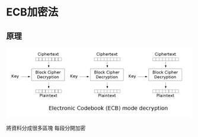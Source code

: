 # ECB加密法

## 原理
![avatar](https://github.com/wh00am1/notes/blob/master/Ecb_decryption.png)

將資料分成很多區塊 每段分開加密
